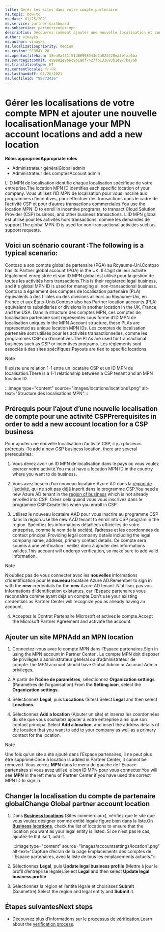 ```yaml
---
title: Gérer les sites dans votre compte partenaire
ms.topic: how-to
ms.date: 01/25/2021
ms.service: partner-dashboard
ms.subservice: partnercenter-mpn
description: Découvrez comment ajouter une nouvelle localisation et comment l’ID MPN de localisation est utilisé dans les programmes d’incentives, l’activité CSP, les abonnements et autres transactions.
author: vinayks
ms.author: vinayks
ms.localizationpriority: medium
ms.custom: SEOMAY.20
ms.openlocfilehash: 38ea8a451f51d80998643e2a023420ea3efaa6ba
ms.sourcegitcommit: e99882e9b6c9b1a0f7427fb133693b1d977be76b
ms.translationtype: HT
ms.contentlocale: fr-FR
ms.lasthandoff: 01/26/2021
ms.locfileid: "98773426"
---
```

# <a name="manage-your-mpn-account-locations-and-add-a-new-location"></a><span data-ttu-id="567a6-103">Gérer les localisations de votre compte MPN et ajouter une nouvelle localisation</span><span class="sxs-lookup"><span data-stu-id="567a6-103">Manage your MPN account locations and add a new location</span></span>


<span data-ttu-id="567a6-104">**Rôles appropriés**</span><span class="sxs-lookup"><span data-stu-id="567a6-104">**Appropriate roles**</span></span>

- <span data-ttu-id="567a6-105">Administrateur général</span><span class="sxs-lookup"><span data-stu-id="567a6-105">Global admin</span></span>
- <span data-ttu-id="567a6-106">Administrateur des comptes</span><span class="sxs-lookup"><span data-stu-id="567a6-106">Account admin</span></span>

<span data-ttu-id="567a6-107">L’ID MPN de localisation identifie chaque localisation spécifique de votre entreprise.</span><span class="sxs-lookup"><span data-stu-id="567a6-107">The location MPN ID identifies each specific location of your company.</span></span> <span data-ttu-id="567a6-108">Vous utilisez l’ID MPN de localisation pour vous inscrire aux programmes d’incentives, pour effectuer des transactions dans le cadre de l’activité CSP et pour d’autres transactions commerciales.</span><span class="sxs-lookup"><span data-stu-id="567a6-108">You use the location MPN ID to enroll in incentive programs, to transact Cloud Solution Provider (CSP) business, and other business transactions.</span></span> <span data-ttu-id="567a6-109">L’ID MPN global est utilisé pour les activités hors transactions, comme les demandes de support.</span><span class="sxs-lookup"><span data-stu-id="567a6-109">The global MPN ID is used for non-transactional activities such as support requests.</span></span>

## <a name="the-following-is-a-typical-scenario"></a><span data-ttu-id="567a6-110">Voici un scénario courant :</span><span class="sxs-lookup"><span data-stu-id="567a6-110">The following is a typical scenario:</span></span>

<span data-ttu-id="567a6-111">Contoso a son compte global de partenaire (PGA) au Royaume-Uni.</span><span class="sxs-lookup"><span data-stu-id="567a6-111">Contoso has its Partner global account (PGA) in the UK.</span></span> <span data-ttu-id="567a6-112">Il s’agit de leur activité légalement enregistrée et son ID MPN global est utilisé pour la gestion de toutes les activités hors transactions.</span><span class="sxs-lookup"><span data-stu-id="567a6-112">This is their registered legal business, and it's global MPN ID is used for managing all non-transactional business.</span></span> <span data-ttu-id="567a6-113">Contoso a également des comptes de localisation partenaire (PLA) équivalents à des filiales ou des divisions ailleurs au Royaume-Uni, en France et aux États-Unis.</span><span class="sxs-lookup"><span data-stu-id="567a6-113">Contoso also has Partner location accounts (PLA) equivalent to subsidiaries or divisions in another location in the UK, France, and the USA.</span></span> <span data-ttu-id="567a6-114">Dans la structure des comptes MPN, ces comptes de localisation partenaire sont représentés sous forme d’ID MPN de localisation uniques.</span><span class="sxs-lookup"><span data-stu-id="567a6-114">In the MPN Account structure, these PLAs are represented as unique location MPN IDs.</span></span> <span data-ttu-id="567a6-115">Les comptes de localisation partenaire sont utilisés pour les activités transactionnelles, comme les programmes CSP ou d’incentives.</span><span class="sxs-lookup"><span data-stu-id="567a6-115">The PLAs are used for transactional business such as CSP or incentives programs.</span></span> <span data-ttu-id="567a6-116">Les règlements sont associés à des sites spécifiques.</span><span class="sxs-lookup"><span data-stu-id="567a6-116">Payouts are tied to specific locations.</span></span> 

>[!NOTE]
><span data-ttu-id="567a6-117">Il existe une relation 1-1 entre un locataire CSP et un ID MPN de localisation.</span><span class="sxs-lookup"><span data-stu-id="567a6-117">There is a 1-1 relationship between a CSP tenant and an MPN location ID.</span></span>

:::image type="content" source="images/locations/locations1.png" alt-text="Structure des localisations MPN":::

## <a name="prerequisites-in-order-to-add-a-new-account-location-for-a-csp-business"></a><span data-ttu-id="567a6-119">Prérequis pour l’ajout d’une nouvelle localisation de compte pour une activité CSP</span><span class="sxs-lookup"><span data-stu-id="567a6-119">Prerequisites in order to add a new account location for a CSP business</span></span>

<span data-ttu-id="567a6-120">Pour ajouter une nouvelle localisation d’activité CSP, il y a plusieurs prérequis :</span><span class="sxs-lookup"><span data-stu-id="567a6-120">To add a new CSP business location, there are several prerequisites:</span></span>

1. <span data-ttu-id="567a6-121">Vous devez avoir un ID MPN de localisation dans le pays où vous voulez exercer votre activité.</span><span class="sxs-lookup"><span data-stu-id="567a6-121">You must have a location MPN ID in the country where you want to do business.</span></span>

1. <span data-ttu-id="567a6-122">Vous avez besoin d’un nouveau locataire Azure AD dans la [région de l’activité](regional-authorization-overview.md), qui ne soit pas déjà inscrit dans le programme CSP.</span><span class="sxs-lookup"><span data-stu-id="567a6-122">You need a new Azure AD tenant in the [region of business](regional-authorization-overview.md) which is not already enrolled into CSP.</span></span> <span data-ttu-id="567a6-123">Créez cela quand vous vous inscrivez dans le programme CSP.</span><span class="sxs-lookup"><span data-stu-id="567a6-123">Create this when you enroll in CSP.</span></span>
 
3. <span data-ttu-id="567a6-124">Utilisez le nouveau locataire AAD pour vous inscrire au programme CSP dans la région.</span><span class="sxs-lookup"><span data-stu-id="567a6-124">Use the new AAD tenant to enroll into CSP program in the region.</span></span>
<span data-ttu-id="567a6-125">Spécifiez les informations détaillées officielles de votre entreprise, comme le nom de la société, l’adresse et les coordonnées du contact principal.</span><span class="sxs-lookup"><span data-stu-id="567a6-125">Providing legal company details including the legal company name, address, primary contact details.</span></span> <span data-ttu-id="567a6-126">Ce compte sera soumis à une vérification : veillez donc à ajouter des informations valides.</span><span class="sxs-lookup"><span data-stu-id="567a6-126">This account will undergo verification, so make sure to add valid information.</span></span>

>[!NOTE] 
 ><span data-ttu-id="567a6-127">N’oubliez pas de vous connecter avec les **nouvelles** informations d’identification pour le **nouveau** locataire Azure AD.</span><span class="sxs-lookup"><span data-stu-id="567a6-127">Remember to sign in with the **new** credentials for the **new** Azure AD tenant.</span></span> <span data-ttu-id="567a6-128">N’utilisez pas vos informations d’identification existantes, car l’Espace partenaires vous reconnaîtra comme ayant déjà un compte.</span><span class="sxs-lookup"><span data-stu-id="567a6-128">Don't use your existing credentials as Partner Center will recognize you as already having an account.</span></span>

4. <span data-ttu-id="567a6-129">Acceptez le Contrat Partenaire Microsoft et activez le compte.</span><span class="sxs-lookup"><span data-stu-id="567a6-129">Accept the Microsoft Partner Agreement and activate the account.</span></span>

## <a name="add-an-mpn-location"></a><span data-ttu-id="567a6-130">Ajouter un site MPN</span><span class="sxs-lookup"><span data-stu-id="567a6-130">Add an MPN location</span></span>

1. <span data-ttu-id="567a6-131">Connectez-vous avec le compte MPN dans l’Espace partenaires.</span><span class="sxs-lookup"><span data-stu-id="567a6-131">Sign in using the MPN account in Partner Center .</span></span> <span data-ttu-id="567a6-132">Le compte MPN doit disposer de privilèges d’administrateur général ou d’administrateur de compte.</span><span class="sxs-lookup"><span data-stu-id="567a6-132">The MPN account should have Global Admin or Account Admin privileges.</span></span> 

1. <span data-ttu-id="567a6-133">À partir de l’**icône de paramètres**, sélectionnez **Organization settings** (Paramètres de l’organisation).</span><span class="sxs-lookup"><span data-stu-id="567a6-133">From the **Setting icon**, select the **Organization settings**.</span></span>

2. <span data-ttu-id="567a6-134">Sélectionnez **Legal**, puis **Locations** (Sites).</span><span class="sxs-lookup"><span data-stu-id="567a6-134">Select **Legal** and then select **Locations.**</span></span>

3. <span data-ttu-id="567a6-135">Sélectionnez **Add a location** (Ajouter un site) et insérez les coordonnées du site que vous souhaitez ajouter à votre entreprise ainsi que son contact principal.</span><span class="sxs-lookup"><span data-stu-id="567a6-135">Select **Add a location**, and insert the address details of the location that you want to add to your company as well as a primary contact for the location.</span></span>

> [!NOTE]
> <span data-ttu-id="567a6-136">Une fois qu’un site a été ajouté dans l’Espace partenaires, il ne peut plus être supprimé.</span><span class="sxs-lookup"><span data-stu-id="567a6-136">Once a location is added in Partner Center, it cannot be removed.</span></span> <span data-ttu-id="567a6-137">Vous verrez **MPN** dans le menu de gauche de l’Espace partenaires si vous avez utilisé le bon ID MPN pour vous connecter.</span><span class="sxs-lookup"><span data-stu-id="567a6-137">You will see **MPN** in the left menu of Partner Center if you have used the correct MPN ID to sign in.</span></span>

## <a name="change-global-partner-account-location"></a><span data-ttu-id="567a6-138">Changer la localisation du compte de partenaire global</span><span class="sxs-lookup"><span data-stu-id="567a6-138">Change Global partner account location</span></span>

1. <span data-ttu-id="567a6-139">Dans **[Business locations](https://partner.microsoft.com/dashboard/account/v3/organization/legalinfo#mpn)** (Sites commerciaux), vérifiez que le site que vous voulez désigner comme entité légale figure bien dans la liste.</span><span class="sxs-lookup"><span data-stu-id="567a6-139">On **[Business locations](https://partner.microsoft.com/dashboard/account/v3/organization/legalinfo#mpn)**, check the list of locations to ensure that the location you want as your legal entity is listed.</span></span> <span data-ttu-id="567a6-140">Si ce n’est pas le cas, ajoutez-le.</span><span class="sxs-lookup"><span data-stu-id="567a6-140">If it isn't, add it.</span></span>

   :::image type="content" source="images/accountsettings/location1.png" alt-text="Capture d’écran de la page Emplacements des comptes de l’Espace partenaires, avec la liste de tous les emplacements actuels.":::

2. <span data-ttu-id="567a6-142">Sélectionnez **Legal**, puis **Update legal business profile** (Mettre à jour le profil d’entreprise légale).</span><span class="sxs-lookup"><span data-stu-id="567a6-142">Select **Legal** and then select **Update legal business profile**</span></span>
  
3. <span data-ttu-id="567a6-143">Sélectionnez la région et l’entité légale et choisissez **Submit** (Soumettre).</span><span class="sxs-lookup"><span data-stu-id="567a6-143">Select the region and legal entity and **Submit** it.</span></span>

  
## <a name="next-steps"></a><span data-ttu-id="567a6-144">Étapes suivantes</span><span class="sxs-lookup"><span data-stu-id="567a6-144">Next steps</span></span>

- <span data-ttu-id="567a6-145">Découvrez plus d’informations sur le [processus de vérification](verification-responses.md).</span><span class="sxs-lookup"><span data-stu-id="567a6-145">Learn about the [verification process](verification-responses.md).</span></span>
